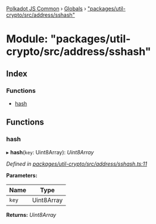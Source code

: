 [Polkadot JS Common](../README.md) › [Globals](../globals.md) › ["packages/util-crypto/src/address/sshash"](_packages_util_crypto_src_address_sshash_.md)

# Module: "packages/util-crypto/src/address/sshash"

## Index

### Functions

* [hash](_packages_util_crypto_src_address_sshash_.md#hash)

## Functions

###  hash

▸ **hash**(`key`: Uint8Array): *Uint8Array*

*Defined in [packages/util-crypto/src/address/sshash.ts:11](https://github.com/polkadot-js/common/blob/9d145e72/packages/util-crypto/src/address/sshash.ts#L11)*

**Parameters:**

Name | Type |
------ | ------ |
`key` | Uint8Array |

**Returns:** *Uint8Array*
